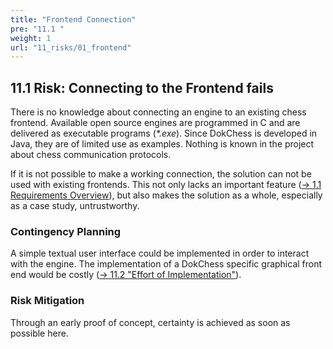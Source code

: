 ```yaml
---
title: "Frontend Connection"
pre: "11.1 "
weight: 1
url: "11_risks/01_frontend"
---
```


## 11.1 Risk: Connecting to the Frontend fails
There is no knowledge about connecting an engine to an existing chess frontend.
Available open source engines are programmed in C and are delivered as executable programs (_*.exe_).
Since DokChess is developed in Java, they are of limited use as examples.
Nothing is known in the project about chess communication protocols.

If it is not possible to make a working connection, the solution can not be used with existing frontends.
This not only lacks an important feature ([→ 1.1 Requirements Overview](/en/01_introduction/01_requirements/)), but also makes the solution as a whole, especially as a case study, untrustworthy.

### Contingency Planning
A simple textual user interface could be implemented in order to interact with the engine. The implementation of a DokChess specific graphical front end would be costly ([→ 11.2 "Effort of Implementation"](/en/11_risks/02_effort/)).

### Risk Mitigation
Through an early proof of concept, certainty is achieved as soon as possible here.
